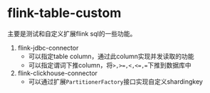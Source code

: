 # flink-table-custom
主要是测试和自定义扩展flink sql的一些功能。
1. flink-jdbc-connector
	- 可以指定table column，通过此column实现并发读取的功能
	- 可以指定谓词下推column，将`>,>=,<,<=,=`下推到数据库中
1. flink-clickhouse-connector
	- 可以通过扩展`PartitionerFactory`接口实现自定义shardingkey
